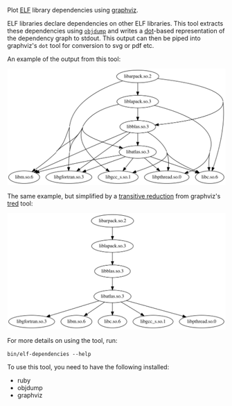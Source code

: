 Plot [ELF](https://en.wikipedia.org/wiki/Executable_and_Linkable_Format) library dependencies using [graphviz](https://www.graphviz.org/).

ELF libraries declare dependencies on other ELF libraries. This tool extracts these dependencies using [`objdump`](https://en.wikipedia.org/wiki/Objdump) and writes a [dot](https://www.graphviz.org/doc/info/lang.html)-based representation of the dependency graph to stdout. This output can then be piped	 into graphviz's `dot` tool for conversion to svg or pdf etc.

An example of the output from this tool:

![example of output](doc/example.svg)

The same example, but simplified by a [transitive reduction](https://en.wikipedia.org/wiki/Transitive_reduction) from graphviz's [tred](https://graphviz.gitlab.io/_pages/pdf/tred.1.pdf) tool:

![example of output piped through tred](doc/example-tred.svg)

For more details on using the tool, run:

```
bin/elf-dependencies --help
```

To use this tool, you need to have the following installed:

* ruby
* objdump
* graphviz
